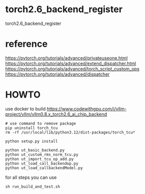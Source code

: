 # torch2.6_backend_register
torch2.6_backend_register

# reference
https://pytorch.org/tutorials/advanced/privateuseone.html
https://pytorch.org/tutorials/advanced/extend_dispatcher.html
https://pytorch.org/tutorials/advanced/torch_script_custom_ops
https://pytorch.org/tutorials/advanced/dispatcher


# HOWTO
use docker to build 
https://www.codewithgpu.com/i/vllm-project/vllm/vllm0.8.x_torch2.6_ai_chip_backend

```
# use command to remove package 
pip uninstall torch_tcu
rm -rf /usr/local/lib/python3.12/dist-packages/torch_tcu*

python setup.py install

python ut_basic_backend.py
python ut_custom_rms_norm_tcu.py  
python ut_import_tcu_op_add.py  
python ut_load_call_backendop.py  
python ut_load_callbackendModel.py

```

for all steps you can use
```
sh run_build_and_test.sh
```

